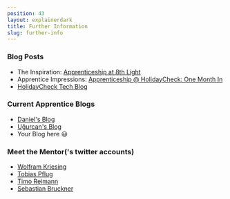 ```yaml
---
position: 43
layout: explainerdark
title: Further Information
slug: further-info
---
```


<h3>Blog Posts</h3>

* The Inspiration: [Apprenticeship at 8th Light](http://techblog.holidaycheck.com/post/2017/10/05/apprenticeship-at-8thlight)
* Apprentice Impressions: [Apprenticeship @ HolidayCheck: One Month In](http://techblog.holidaycheck.com/post/2018/02/16/apprenticeship-one-month-after)
* [HolidayCheck Tech Blog](http://techblog.holidaycheck.com)

<h3>Current Apprentice Blogs</h3>

* [Daniel's Blog](https://www.dabolivar.com)
* [Uğurcan's Blog](https://www.sengitu.com/)
* Your Blog here 😃

<h3>Meet the Mentor('s twitter accounts)</h3>

* [Wolfram Kriesing](https://twitter.com/wolframkriesing)
* [Tobias Pflug](https://twitter.com/tpflug)
* [Timo Reimann](https://twitter.com/timoreimann)
* [Sebastian Bruckner](https://twitter.com/sebbruck)
